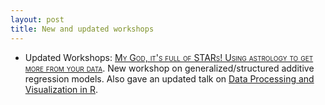 ```yaml
---
layout: post
title: New and updated workshops
---
```

- Updated Workshops: [<span style="font-variant:small-caps;">My God, it's full of STARs! Using astrology to get more from your data</span>](../workshops/stars/). New workshop on generalized/structured additive regression models.  Also gave an updated talk on [<span itemprop="name">Data Processing and Visualization in R</span>](../workshops/DataProcViz/).
